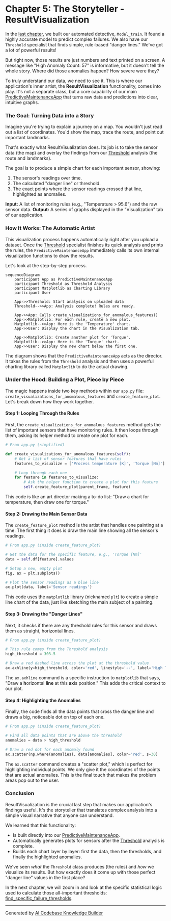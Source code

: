 # Chapter 5: The Storyteller - ResultVisualization

In the [last chapter](04_model_train.md), we built our automated detective, `Model_train`. It found a highly accurate model to predict complex failures. We also have our `Threshold` specialist that finds simple, rule-based "danger lines." We've got a lot of powerful results!

But right now, those results are just numbers and text printed on a screen. A message like "High Anomaly Count: 57" is informative, but it doesn't tell the whole story. Where did those anomalies happen? How severe were they?

To truly understand our data, we need to see it. This is where our application's inner artist, the **ResultVisualization** functionality, comes into play. It's not a separate class, but a core capability of our main [PredictiveMaintenanceApp](02_predictmaintenanceapp.md) that turns raw data and predictions into clear, intuitive graphs.

### The Goal: Turning Data into a Story

Imagine you're trying to explain a journey on a map. You wouldn't just read out a list of coordinates. You'd show the map, trace the route, and point out important landmarks.

That's exactly what ResultVisualization does. Its job is to take the sensor data (the map) and overlay the findings from our [Threshold](03_threshold.md) analysis (the route and landmarks).

The goal is to produce a simple chart for each important sensor, showing:
1.  The sensor's readings over time.
2.  The calculated "danger line" or threshold.
3.  The exact points where the sensor readings crossed that line, highlighted as anomalies.

**Input:** A list of monitoring rules (e.g., "Temperature > 95.6") and the raw sensor data.
**Output:** A series of graphs displayed in the "Visualization" tab of our application.



### How It Works: The Automatic Artist

This visualization process happens automatically right after you upload a dataset. Once the [Threshold](03_threshold.md) specialist finishes its quick analysis and prints the rules, the `PredictiveMaintenanceApp` immediately calls its own internal visualization functions to draw the results.

Let's look at the step-by-step process.

```mermaid
sequenceDiagram
    participant App as PredictiveMaintenanceApp
    participant Threshold as Threshold Analysis
    participant Matplotlib as Charting Library
    participant User
    
    App->>Threshold: Start analysis on uploaded data
    Threshold-->>App: Analysis complete! Rules are ready.
    
    App->>App: Calls create_visualizations_for_anomalous_features()
    App->>Matplotlib: For each rule, create a new plot.
    Matplotlib-->>App: Here is the 'Temperature' chart.
    App->>User: Display the chart in the Visualization tab.
    
    App->>Matplotlib: Create another plot for 'Torque'.
    Matplotlib-->>App: Here is the 'Torque' chart.
    App->>User: Display the new chart below the first one.
```

The diagram shows that the `PredictiveMaintenanceApp` acts as the director. It takes the rules from the `Threshold` analysis and then uses a powerful charting library called `Matplotlib` to do the actual drawing.

### Under the Hood: Building a Plot, Piece by Piece

The magic happens inside two key methods within our `app.py` file: `create_visualizations_for_anomalous_features` and `create_feature_plot`. Let's break down how they work together.

#### Step 1: Looping Through the Rules

First, the `create_visualizations_for_anomalous_features` method gets the list of important sensors that have monitoring rules. It then loops through them, asking its helper method to create one plot for each.

```python
# From app.py (simplified)

def create_visualizations_for_anomalous_features(self):
    # Get a list of sensor features that have rules
    features_to_visualize = ['Process temperature [K]', 'Torque [Nm]'] # ...and so on

    # Loop through each one
    for feature in features_to_visualize:
        # Ask the helper function to create a plot for this feature
        self.create_feature_plot(parent_frame, feature)
```
This code is like an art director making a to-do list: "Draw a chart for temperature, then draw one for torque."

#### Step 2: Drawing the Main Sensor Data

The `create_feature_plot` method is the artist that handles one painting at a time. The first thing it does is draw the main line showing all the sensor's readings.

```python
# From app.py (inside create_feature_plot)

# Get the data for the specific feature, e.g., 'Torque [Nm]'
data = self.df[feature].values

# Setup a new, empty plot
fig, ax = plt.subplots()

# Plot the sensor readings as a blue line
ax.plot(data, label='Sensor readings')
```
This code uses the `matplotlib` library (nicknamed `plt`) to create a simple line chart of the data, just like sketching the main subject of a painting.

#### Step 3: Drawing the "Danger Lines"

Next, it checks if there are any threshold rules for this sensor and draws them as straight, horizontal lines.

```python
# From app.py (inside create_feature_plot)

# This rule comes from the Threshold analysis
high_threshold = 303.5 

# Draw a red dashed line across the plot at the threshold value
ax.axhline(y=high_threshold, color='red', linestyle='--', label='High Threshold')
```
The `ax.axhline` command is a specific instruction to `matplotlib` that says, "Draw a **h**orizontal **line** at this **ax**is position." This adds the critical context to our plot.

#### Step 4: Highlighting the Anomalies

Finally, the code finds all the data points that cross the danger line and draws a big, noticeable dot on top of each one.

```python
# From app.py (inside create_feature_plot)

# Find all data points that are above the threshold
anomalies = data > high_threshold

# Draw a red dot for each anomaly found
ax.scatter(np.where(anomalies), data[anomalies], color='red', s=30)
```
The `ax.scatter` command creates a "scatter plot," which is perfect for highlighting individual points. We only give it the coordinates of the points that are actual anomalies. This is the final touch that makes the problem areas pop out to the user.

### Conclusion

ResultVisualization is the crucial last step that makes our application's findings useful. It's the storyteller that translates complex analysis into a simple visual narrative that anyone can understand.

We learned that this functionality:
-   Is built directly into our [PredictiveMaintenanceApp](02_predictmaintenanceapp.md).
-   Automatically generates plots for sensors after the [Threshold](03_threshold.md) analysis is complete.
-   Builds each chart layer by layer: first the data, then the thresholds, and finally the highlighted anomalies.

We've seen *what* the `Threshold` class produces (the rules) and *how* we visualize its results. But how exactly does it come up with those perfect "danger line" values in the first place?

In the next chapter, we will zoom in and look at the specific statistical logic used to calculate those all-important thresholds: [find_specific_failure_thresholds](06_find_specific_failure_thresholds.md).

---

Generated by [AI Codebase Knowledge Builder](https://github.com/The-Pocket/Tutorial-Codebase-Knowledge)